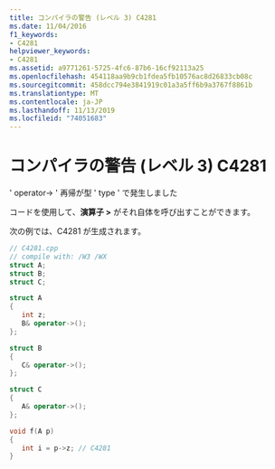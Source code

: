 ```yaml
---
title: コンパイラの警告 (レベル 3) C4281
ms.date: 11/04/2016
f1_keywords:
- C4281
helpviewer_keywords:
- C4281
ms.assetid: a9771261-5725-4fc6-87b6-16cf92113a25
ms.openlocfilehash: 454118aa9b9cb1fdea5fb10576ac8d26833cb08c
ms.sourcegitcommit: 458dcc794e3841919c01a3a5ff6b9a3767f8861b
ms.translationtype: MT
ms.contentlocale: ja-JP
ms.lasthandoff: 11/13/2019
ms.locfileid: "74051683"
---
```

# <a name="compiler-warning-level-3-c4281"></a>コンパイラの警告 (レベル 3) C4281

' operator-> ' 再帰が型 ' type ' で発生しました

コードを使用して、**演算子 >** がそれ自体を呼び出すことができます。

次の例では、C4281 が生成されます。

```cpp
// C4281.cpp
// compile with: /W3 /WX
struct A;
struct B;
struct C;

struct A
{
   int z;
   B& operator->();
};

struct B
{
   C& operator->();
};

struct C
{
   A& operator->();
};

void f(A p)
{
   int i = p->z; // C4281
}
```